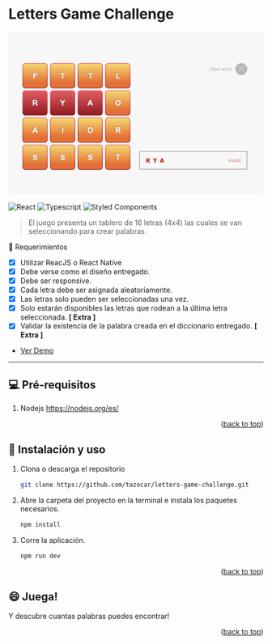 <div id="top"></div>

# Letters Game Challenge


<img src="https://github.com/tazocar/letters-game-challenge/blob/main/src/img/letters-game-desktop.png?raw=true" alt="drawing" width="600"/>

![React](https://img.shields.io/badge/React-20232A?style=for-the-badge&logo=react&logoColor=61DAFB)
![Typescript](https://img.shields.io/badge/TypeScript-007ACC?style=for-the-badge&logo=typescript&logoColor=white)
![Styled Components](https://img.shields.io/badge/styled--components-DB7093?style=for-the-badge&logo=styled-components&logoColor=white)

> El juego presenta un tablero de 16 letras (4x4) las cuales se van seleccionando para crear palabras.

📝 Requerimientos

- [x] Utilizar ReacJS o React Native
- [x] Debe verse como el diseño entregado.
- [x] Debe ser responsive.
- [x] Cada letra debe ser asignada aleatoriamente.
- [x] Las letras solo pueden ser seleccionadas una vez.
- [x] Solo estarán disponibles las letras que rodean a la última letra seleccionada. __[ Extra ]__
- [x] Validar la existencia de la palabra creada en el diccionario entregado. __[ Extra ]__
 
* [Ver Demo](https://enara-game-challenge.netlify.app/)

---
## 💻 Pré-requisitos
1. Nodejs
https://nodejs.org/es/
<p align="right">(<a href="#top">back to top</a>)</p>

## 🚀 Instalación y uso

1. Clona o descarga el repositorio
   ```sh
   git clone https://github.com/tazocar/letters-game-challenge.git
   ```
2. Abre la carpeta del proyecto en la terminal e instala los paquetes necesarios.
   ```sh
   npm install
   ```
3. Corre la aplicación.
   ```sh
   npm run dev
   ```
<p align="right">(<a href="#top">back to top</a>)</p>

## 😄 Juega!

Y descubre cuantas palabras puedes encontrar!
<p align="right">(<a href="#top">back to top</a>)</p>
